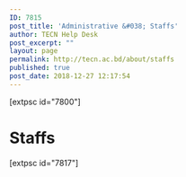 ```yaml
---
ID: 7815
post_title: 'Administrative &#038; Staffs'
author: TECN Help Desk
post_excerpt: ""
layout: page
permalink: http://tecn.ac.bd/about/staffs
published: true
post_date: 2018-12-27 12:17:54
---
```

[extpsc id="7800"]
<h1>Staffs</h1>
[extpsc id="7817"]